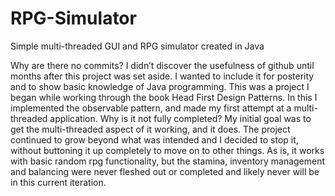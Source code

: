 # RPG-Simulator
Simple multi-threaded GUI and RPG simulator created in Java
 
Why are there no commits? I didn’t discover the usefulness of github until months after this project was set aside. I wanted to include it for posterity and to show basic knowledge of Java programming. 
This was a project I began while working through the book Head First Design Patterns. In this I implemented the observable pattern, and made my first attempt at a multi-threaded application. Why is it not fully completed? My initial goal was to get the multi-threaded aspect of it working, and it does. The project continued to grow beyond what was intended and I decided to stop it, without buttoning it up completely to move on to other things. As is, it works with basic random rpg functionality, but the stamina, inventory management and balancing were never fleshed out or completed and likely never will be in this current iteration.
